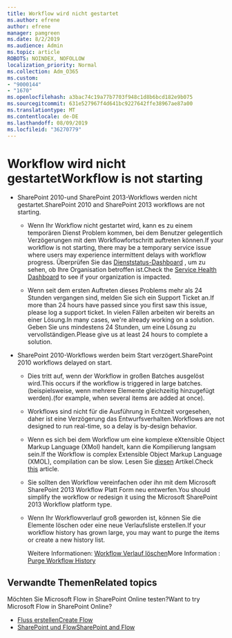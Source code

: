 ```yaml
---
title: Workflow wird nicht gestartet
ms.author: efrene
author: efrene
manager: pamgreen
ms.date: 8/2/2019
ms.audience: Admin
ms.topic: article
ROBOTS: NOINDEX, NOFOLLOW
localization_priority: Normal
ms.collection: Adm_O365
ms.custom:
- "9000144"
- "1670"
ms.openlocfilehash: a3bac74c19a77b7703f948c1d8b6bcd182e9b075
ms.sourcegitcommit: 631e527967f4d641bc9227642ffe38967ae87a00
ms.translationtype: MT
ms.contentlocale: de-DE
ms.lasthandoff: 08/09/2019
ms.locfileid: "36270779"
---
```

# <a name="workflow-is-not-starting"></a><span data-ttu-id="63907-102">Workflow wird nicht gestartet</span><span class="sxs-lookup"><span data-stu-id="63907-102">Workflow is not starting</span></span>

- <span data-ttu-id="63907-103">SharePoint 2010-und SharePoint 2013-Workflows werden nicht gestartet.</span><span class="sxs-lookup"><span data-stu-id="63907-103">SharePoint 2010 and SharePoint 2013 workflows are not starting.</span></span>

    - <span data-ttu-id="63907-104">Wenn Ihr Workflow nicht gestartet wird, kann es zu einem temporären Dienst Problem kommen, bei dem Benutzer gelegentlich Verzögerungen mit dem Workflowfortschritt auftreten können.</span><span class="sxs-lookup"><span data-stu-id="63907-104">If your workflow is not starting, there may be a temporary service issue where users may experience intermittent delays with workflow progress.</span></span> <span data-ttu-id="63907-105">Überprüfen Sie das [Dienststatus-Dashboard](https:/admin.microsoft.com/AdminPortal/Home#/servicehealth) , um zu sehen, ob Ihre Organisation betroffen ist.</span><span class="sxs-lookup"><span data-stu-id="63907-105">Check the [Service Health Dashboard](https:/admin.microsoft.com/AdminPortal/Home#/servicehealth) to see if your organization is impacted.</span></span>

    - <span data-ttu-id="63907-106">Wenn seit dem ersten Auftreten dieses Problems mehr als 24 Stunden vergangen sind, melden Sie sich ein Support Ticket an.</span><span class="sxs-lookup"><span data-stu-id="63907-106">If more than 24 hours have passed since you first saw this issue, please log a support ticket.</span></span> <span data-ttu-id="63907-107">In vielen Fällen arbeiten wir bereits an einer Lösung.</span><span class="sxs-lookup"><span data-stu-id="63907-107">In many cases, we're already working on a solution.</span></span> <span data-ttu-id="63907-108">Geben Sie uns mindestens 24 Stunden, um eine Lösung zu vervollständigen.</span><span class="sxs-lookup"><span data-stu-id="63907-108">Please give us at least 24 hours to complete a solution.</span></span>

- <span data-ttu-id="63907-109">SharePoint 2010-Workflows werden beim Start verzögert.</span><span class="sxs-lookup"><span data-stu-id="63907-109">SharePoint 2010 workflows delayed on start.</span></span>

    - <span data-ttu-id="63907-110">Dies tritt auf, wenn der Workflow in großen Batches ausgelöst wird.</span><span class="sxs-lookup"><span data-stu-id="63907-110">This occurs if the workflow is triggered in large batches.</span></span> <span data-ttu-id="63907-111">(beispielsweise, wenn mehrere Elemente gleichzeitig hinzugefügt werden).</span><span class="sxs-lookup"><span data-stu-id="63907-111">(for example, when several items are added at once).</span></span>

    - <span data-ttu-id="63907-112">Workflows sind nicht für die Ausführung in Echtzeit vorgesehen, daher ist eine Verzögerung das Entwurfsverhalten.</span><span class="sxs-lookup"><span data-stu-id="63907-112">Workflows are not designed to run real-time, so a delay is by-design behavior.</span></span>

   -  <span data-ttu-id="63907-113">Wenn es sich bei dem Workflow um eine komplexe eXtensible Object Markup Language (XMol) handelt, kann die Kompilierung langsam sein.</span><span class="sxs-lookup"><span data-stu-id="63907-113">If the Workflow is complex Extensible Object Markup Language (XMOL), compilation can be slow.</span></span> <span data-ttu-id="63907-114">Lesen Sie [diesen](https://support.microsoft.com/en-us/kb/3043697) Artikel.</span><span class="sxs-lookup"><span data-stu-id="63907-114">Check [this](https://support.microsoft.com/en-us/kb/3043697) article.</span></span>

    - <span data-ttu-id="63907-115">Sie sollten den Workflow vereinfachen oder ihn mit dem Microsoft SharePoint 2013 Workflow Platt Form neu entwerfen.</span><span class="sxs-lookup"><span data-stu-id="63907-115">You should simplify the workflow or redesign it using the Microsoft SharePoint 2013 Workflow platform type.</span></span>

    - <span data-ttu-id="63907-116">Wenn Ihr Workflowverlauf groß geworden ist, können Sie die Elemente löschen oder eine neue Verlaufsliste erstellen.</span><span class="sxs-lookup"><span data-stu-id="63907-116">If your workflow history has grown large, you may want to purge the items or create a new history list.</span></span>

        <span data-ttu-id="63907-117">Weitere Informationen: [Workflow Verlauf löschen](https://blogs.technet.microsoft.com/marj/2015/08/07/sharepoint-2010-workflows-best-practice-purge-workflow-history-list-items/)</span><span class="sxs-lookup"><span data-stu-id="63907-117">More Information : [Purge Workflow History](https://blogs.technet.microsoft.com/marj/2015/08/07/sharepoint-2010-workflows-best-practice-purge-workflow-history-list-items/)</span></span>


## <a name="related-topics"></a><span data-ttu-id="63907-118">Verwandte Themen</span><span class="sxs-lookup"><span data-stu-id="63907-118">Related topics</span></span>
<span data-ttu-id="63907-119">Möchten Sie Microsoft Flow in SharePoint Online testen?</span><span class="sxs-lookup"><span data-stu-id="63907-119">Want to try Microsoft Flow in SharePoint Online?</span></span>
- [<span data-ttu-id="63907-120">Fluss erstellen</span><span class="sxs-lookup"><span data-stu-id="63907-120">Create Flow</span></span>](https://support.office.com/article/Create-a-flow-for-a-list-or-library-in-SharePoint-Online-or-OneDrive-for-Business-a9c3e03b-0654-46af-a254-20252e580d01) 
- [<span data-ttu-id="63907-121">SharePoint und Flow</span><span class="sxs-lookup"><span data-stu-id="63907-121">SharePoint and Flow</span></span>](https://flow.microsoft.com/blog/sharepoint-and-flow/) 


